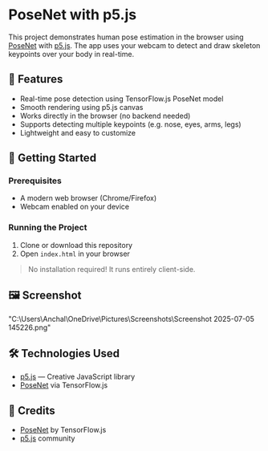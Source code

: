# PoseNet with p5.js

This project demonstrates human pose estimation in the browser using [PoseNet](https://github.com/tensorflow/tfjs-models/tree/master/posenet) with [p5.js](https://p5js.org/). The app uses your webcam to detect and draw skeleton keypoints over your body in real-time.

## 🧠 Features

- Real-time pose detection using TensorFlow.js PoseNet model
- Smooth rendering using p5.js canvas
- Works directly in the browser (no backend needed)
- Supports detecting multiple keypoints (e.g. nose, eyes, arms, legs)
- Lightweight and easy to customize

## 🚀 Getting Started

### Prerequisites

- A modern web browser (Chrome/Firefox)
- Webcam enabled on your device

### Running the Project

1. Clone or download this repository
2. Open `index.html` in your browser

> No installation required! It runs entirely client-side.

## 🖼️ Screenshot

"C:\Users\Anchal\OneDrive\Pictures\Screenshots\Screenshot 2025-07-05 145226.png"

## 🛠️ Technologies Used

- [p5.js](https://p5js.org/) — Creative JavaScript library
- [PoseNet](https://github.com/tensorflow/tfjs-models/tree/master/posenet) via TensorFlow.js


## 🙏 Credits

- [PoseNet](https://github.com/tensorflow/tfjs-models/tree/master/posenet) by TensorFlow.js
- [p5.js](https://p5js.org/) community



